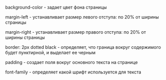 background-color - задает цвет фона страницы

margin-left - устанавливает размер левого отступа: по 20% от ширины страницы

margin-right - устанавливает размер правого отступа: по 20% от ширины страницы

border: 2px dotted black - определяет, что граница вокруг содержимого будет пунктирной, и
выделает ее черным

padding - создает поля вокруг основного текста на странице

font-family - определяет какой шрифт используется для текста
